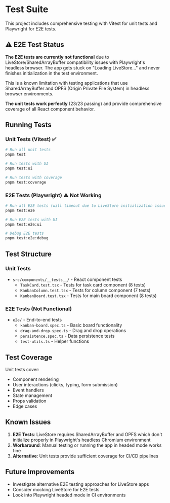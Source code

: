 # Test Suite

This project includes comprehensive testing with Vitest for unit tests and Playwright for E2E tests.

## ⚠️ E2E Test Status

**The E2E tests are currently not functional** due to LiveStore/SharedArrayBuffer compatibility issues with Playwright's headless browser. The app gets stuck on "Loading LiveStore..." and never finishes initialization in the test environment.

This is a known limitation with testing applications that use SharedArrayBuffer and OPFS (Origin Private File System) in headless browser environments. 

**The unit tests work perfectly** (23/23 passing) and provide comprehensive coverage of all React component behavior.

## Running Tests

### Unit Tests (Vitest) ✅
```bash
# Run all unit tests
pnpm test

# Run tests with UI
pnpm test:ui

# Run tests with coverage
pnpm test:coverage
```

### E2E Tests (Playwright) ⚠️ Not Working
```bash
# Run all E2E tests (will timeout due to LiveStore initialization issue)
pnpm test:e2e

# Run E2E tests with UI
pnpm test:e2e:ui

# Debug E2E tests
pnpm test:e2e:debug
```

## Test Structure

### Unit Tests
- `src/components/__tests__/` - React component tests
  - `TaskCard.test.tsx` - Tests for task card component (8 tests)
  - `KanbanColumn.test.tsx` - Tests for column component (7 tests)
  - `KanbanBoard.test.tsx` - Tests for main board component (8 tests)

### E2E Tests (Not Functional)
- `e2e/` - End-to-end tests
  - `kanban-board.spec.ts` - Basic board functionality
  - `drag-and-drop.spec.ts` - Drag and drop operations
  - `persistence.spec.ts` - Data persistence tests
  - `test-utils.ts` - Helper functions

## Test Coverage

Unit tests cover:
- Component rendering
- User interactions (clicks, typing, form submission)
- Event handlers
- State management
- Props validation
- Edge cases

## Known Issues

1. **E2E Tests**: LiveStore requires SharedArrayBuffer and OPFS which don't initialize properly in Playwright's headless Chromium environment
2. **Workaround**: Manual testing or running the app in headed mode works fine
3. **Alternative**: Unit tests provide sufficient coverage for CI/CD pipelines

## Future Improvements

- Investigate alternative E2E testing approaches for LiveStore apps
- Consider mocking LiveStore for E2E tests
- Look into Playwright headed mode in CI environments
